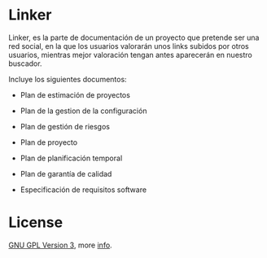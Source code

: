 # Linker
Linker, es la parte de documentación de un proyecto que pretende ser una red social, en la que los usuarios valorarán unos links subidos por otros usuarios, mientras mejor valoración tengan antes aparecerán en nuestro buscador.

Incluye los siguientes documentos:

* Plan de estimación de proyectos

* Plan de la gestion de la configuración

* Plan de gestión de riesgos

* Plan de proyecto

* Plan de planificación temporal

* Plan de garantía de calidad

* Especificación de requisitos software



License
===
[GNU GPL Version 3](https://www.gnu.org/licenses/gpl-3.0.html), more [info](http://en.wikipedia.org/wiki/GNU_General_Public_License).

